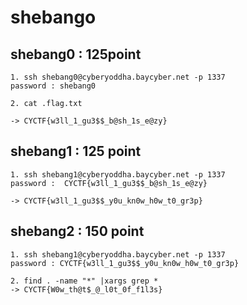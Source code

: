 # shebango

## shebang0 : 125point
```
1. ssh shebang0@cyberyoddha.baycyber.net -p 1337
password : shebang0

2. cat .flag.txt

-> CYCTF{w3ll_1_gu3$$_b@sh_1s_e@zy}
```

## shebang1 : 125 point
```
1. ssh shebang1@cyberyoddha.baycyber.net -p 1337
password :  CYCTF{w3ll_1_gu3$$_b@sh_1s_e@zy}

-> CYCTF{w3ll_1_gu3$$_y0u_kn0w_h0w_t0_gr3p}
```

## shebang2 :  150 point
```
1. ssh shebang1@cyberyoddha.baycyber.net -p 1337
password : CYCTF{w3ll_1_gu3$$_y0u_kn0w_h0w_t0_gr3p}

2. find . -name "*" |xargs grep *
-> CYCTF{W0w_th@t$_@_l0t_0f_f1l3s}
```
